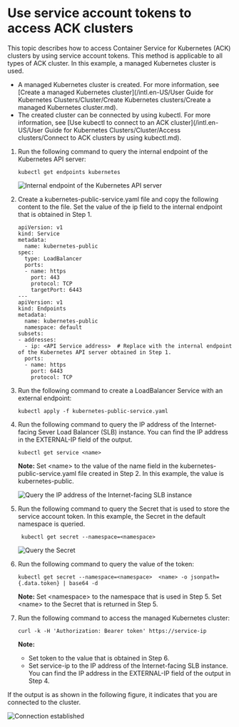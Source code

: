 # Use service account tokens to access ACK clusters

This topic describes how to access Container Service for Kubernetes \(ACK\) clusters by using service account tokens. This method is applicable to all types of ACK cluster. In this example, a managed Kubernetes cluster is used.

-   A managed Kubernetes cluster is created. For more information, see [Create a managed Kubernetes cluster](/intl.en-US/User Guide for Kubernetes Clusters/Cluster/Create Kubernetes clusters/Create a managed Kubernetes cluster.md).
-   The created cluster can be connected by using kubectl. For more information, see [Use kubectl to connect to an ACK cluster](/intl.en-US/User Guide for Kubernetes Clusters/Cluster/Access clusters/Connect to ACK clusters by using kubectl.md).

1.  Run the following command to query the internal endpoint of the Kubernetes API server:

    ```
    kubectl get endpoints kubernetes
    ```

    ![Internal endpoint of the Kubernetes API server](https://help-static-aliyun-doc.aliyuncs.com/assets/img/en-US/6435359951/p31625.png)

2.  Create a kubernetes-public-service.yaml file and copy the following content to the file. Set the value of the ip field to the internal endpoint that is obtained in Step 1.

    ```
    apiVersion: v1
    kind: Service
    metadata:
      name: kubernetes-public
    spec:
      type: LoadBalancer
      ports:
      - name: https
        port: 443
        protocol: TCP
        targetPort: 6443
    ---
    apiVersion: v1
    kind: Endpoints
    metadata:
      name: kubernetes-public
      namespace: default
    subsets:
    - addresses:
      - ip: <API Service address>  # Replace with the internal endpoint of the Kubernetes API server obtained in Step 1.
      ports:
      - name: https
        port: 6443
        protocol: TCP
    ```

3.  Run the following command to create a LoadBalancer Service with an external endpoint:

    ```
    kubectl apply -f kubernetes-public-service.yaml
    ```

4.  Run the following command to query the IP address of the Internet-facing Sever Load Balancer \(SLB\) instance. You can find the IP address in the EXTERNAL-IP field of the output.

    ```
    kubectl get service <name>
    ```

    **Note:** Set <name\> to the value of the name field in the kubernetes-public-service.yaml file created in Step 2. In this example, the value is kubernetes-public.

    ![Query the IP address of the Internet-facing SLB instance](https://help-static-aliyun-doc.aliyuncs.com/assets/img/en-US/6435359951/p31800.png)

5.  Run the following command to query the Secret that is used to store the service account token. In this example, the Secret in the default namespace is queried.

    ```
     kubectl get secret --namespace=<namespace>
    ```

    ![Query the Secret](https://help-static-aliyun-doc.aliyuncs.com/assets/img/en-US/6435359951/p31814.png)

6.  Run the following command to query the value of the token:

    ```
    kubectl get secret --namespace=<namespace>  <name> -o jsonpath={.data.token} | base64 -d
    ```

    **Note:** Set <namespace\> to the namespace that is used in Step 5. Set <name\> to the Secret that is returned in Step 5.

7.  Run the following command to access the managed Kubernetes cluster:

    ```
    curl -k -H 'Authorization: Bearer token' https://service-ip
    ```

    **Note:**

    -   Set token to the value that is obtained in Step 6.
    -   Set service-ip to the IP address of the Internet-facing SLB instance. You can find the IP address in the EXTERNAL-IP field of the output in Step 4.

If the output is as shown in the following figure, it indicates that you are connected to the cluster.

![Connection established](https://help-static-aliyun-doc.aliyuncs.com/assets/img/en-US/1393139061/p32026.png)

